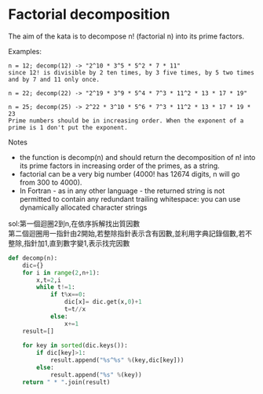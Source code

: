 # Factorial decomposition

The aim of the kata is to decompose n! (factorial n) into its prime factors.

Examples:
```
n = 12; decomp(12) -> "2^10 * 3^5 * 5^2 * 7 * 11"
since 12! is divisible by 2 ten times, by 3 five times, by 5 two times and by 7 and 11 only once.

n = 22; decomp(22) -> "2^19 * 3^9 * 5^4 * 7^3 * 11^2 * 13 * 17 * 19"

n = 25; decomp(25) -> 2^22 * 3^10 * 5^6 * 7^3 * 11^2 * 13 * 17 * 19 * 23
Prime numbers should be in increasing order. When the exponent of a prime is 1 don't put the exponent.
```

Notes
<ul>
    <li>the function is decomp(n) and should return the decomposition of n! into its prime factors in increasing order of the primes, as a string.</li>
	<li>factorial can be a very big number (4000! has 12674 digits, n will go from 300 to 4000).</li>
	<li>In Fortran - as in any other language - the returned string is not permitted to contain any redundant trailing whitespace: you can use dynamically allocated character strings</li>	
</ul>

sol:第一個迴圈2到n,在依序拆解找出質因數</br>
第二個迴圈用一指針由2開始,若整除指針表示含有因數,並利用字典記錄個數,若不整除,指針加1,直到數字變1,表示找完因數

``` python
def decomp(n):
    dic={}
    for i in range(2,n+1):
        x,t=2,i         
        while t!=1: 
            if t%x==0:
                dic[x]= dic.get(x,0)+1
                t=t//x                
            else:
                x+=1   
    result=[]
	
    for key in sorted(dic.keys()):
        if dic[key]>1: 
            result.append("%s^%s" %(key,dic[key]))
        else:
            result.append("%s" %(key))     
    return " * ".join(result)
```













